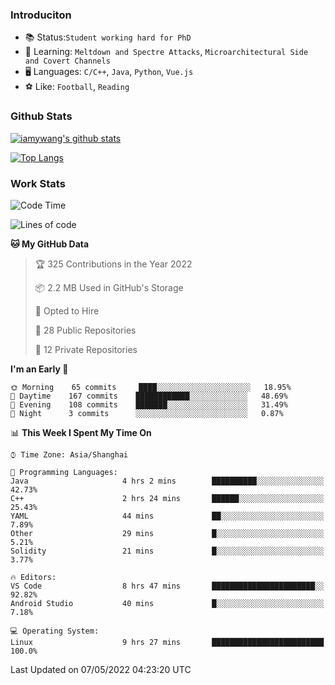 ### Introduciton

- 📚 Status:`Student working hard for PhD`
- 🔎 Learning: `Meltdown and Spectre Attacks`, `Microarchitectural Side and Covert Channels`
- 🖥️ Languages: `C/C++`, `Java`, `Python`, `Vue.js`
- ⚽ Like: `Football`, `Reading`

### Github Stats

[![iamywang's github stats](https://github-readme-stats.vercel.app/api?username=iamywang&count_private=true&show_icons=true)]()

[![Top Langs](https://github-readme-stats.vercel.app/api/top-langs/?username=iamywang&layout=compact)]()

### Work Stats

<!--START_SECTION:waka-->
![Code Time](http://img.shields.io/badge/Code%20Time-302%20hrs%205%20mins-blue)

![Lines of code](https://img.shields.io/badge/From%20Hello%20World%20I%27ve%20Written--40%20Thousand%20lines%20of%20code-blue)

**🐱 My GitHub Data** 

> 🏆 325 Contributions in the Year 2022
 > 
> 📦 2.2 MB Used in GitHub's Storage 
 > 
> 💼 Opted to Hire
 > 
> 📜 28 Public Repositories 
 > 
> 🔑 12 Private Repositories  
 > 
**I'm an Early 🐤** 

```text
🌞 Morning    65 commits     ████░░░░░░░░░░░░░░░░░░░░░   18.95% 
🌆 Daytime    167 commits    ████████████░░░░░░░░░░░░░   48.69% 
🌃 Evening    108 commits    ███████░░░░░░░░░░░░░░░░░░   31.49% 
🌙 Night      3 commits      ░░░░░░░░░░░░░░░░░░░░░░░░░   0.87%

```


📊 **This Week I Spent My Time On** 

```text
⌚︎ Time Zone: Asia/Shanghai

💬 Programming Languages: 
Java                     4 hrs 2 mins        ██████████░░░░░░░░░░░░░░░   42.73% 
C++                      2 hrs 24 mins       ██████░░░░░░░░░░░░░░░░░░░   25.43% 
YAML                     44 mins             ██░░░░░░░░░░░░░░░░░░░░░░░   7.89% 
Other                    29 mins             █░░░░░░░░░░░░░░░░░░░░░░░░   5.21% 
Solidity                 21 mins             █░░░░░░░░░░░░░░░░░░░░░░░░   3.77%

🔥 Editors: 
VS Code                  8 hrs 47 mins       ███████████████████████░░   92.82% 
Android Studio           40 mins             █░░░░░░░░░░░░░░░░░░░░░░░░   7.18%

💻 Operating System: 
Linux                    9 hrs 27 mins       █████████████████████████   100.0%

```


 Last Updated on 07/05/2022 04:23:20 UTC
<!--END_SECTION:waka-->
